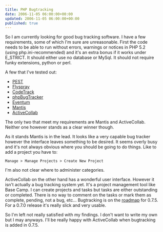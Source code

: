 ```yaml
---
title: PHP Bugtracking
date: 2006-11-05 06:00:00+00:00
updated: 2006-11-05 06:00:00+00:00
published: true
---
```


So I am currently looking for good bug tracking software. I have a few requirements, some of which I'm sure are unreasonable. First the code needs to be able to run without errors, warnings or notices in PHP 5.2 (using php.ini-recommended) and it's an extra bonus if it works under E_STRICT. It should either use no database or MySql. It should not require funky extensions, python or perl.

A few that I've tested out:

* [PEST](http://sourceforge.net/projects/pest/)
* [Flyspray](http://flyspray.org/)
* [CodeTrack](http://kennwhite.sourceforge.net/codetrack/)
* [phpBugTracker](http://phpbt.sourceforge.net/)
* [Eventum](https://github.com/eventum/eventum/wiki)
* [Mantis](http://www.mantisbugtracker.com/)
* [ActiveCollab](http://www.activecollab.com/)

The only two that meet my requirements are Mantis and ActiveCollab. Neither one however stands as a clear winner though.

As it stands Mantis is in the lead. It looks like a very capable bug tracker however the interface leaves something to be desired. It seems overly busy and it's not always obvious where you should be going to do things. Like to add a project you have to:

`Manage > Manage Projects > Create New Project`

I'm also not clear where to administer categories.

ActiveCollab on the other hand has a wonderful user interface. However it isn't actually a bug tracking system yet. It's a project management tool like Base Camp. I can create projects and tasks but tasks are either outstanding or completed. There is no way to comment on the tasks or mark them as complete, pending, not a bug, etc... Bugtracking is on the [roadmap](http://www.activecollab.com/pages/29/development/roadmap/) for 0.7.5. For a 0.7.0 release it's really slick and very usable.

So I'm left not really satisfied with my findings. I don't want to write my own but I may anyways. I'll be really happy with ActiveCollab when bugtracking is added in 0.7.5.

